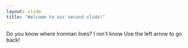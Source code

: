 ```yaml
---
layout: slide
title: "Welcome to our second slide!"
---
```

Do you know where Ironman lives? I ron't know
Use the left arrow to go back!
